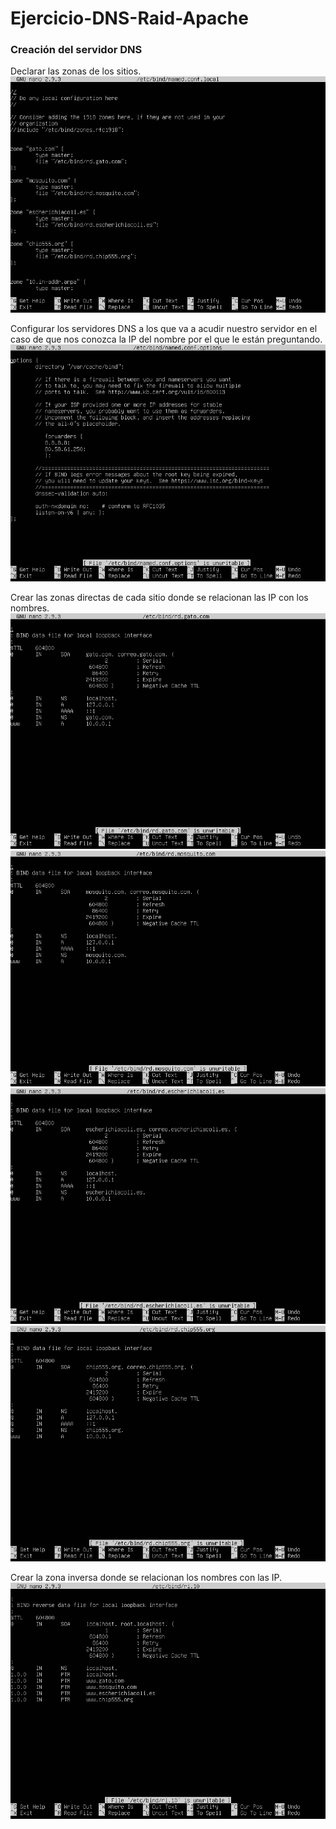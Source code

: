 # Ejercicio-DNS-Raid-Apache
### Creación del servidor DNS
Declarar las zonas de los sitios.
![named.conf.local.PNG](https://github.com/antoniodavidperez/Ejercicio-DNS-Raid-Apache/blob/master/named.conf.local.PNG)

Configurar los servidores DNS a los que va a acudir nuestro servidor en el caso de que nos conozca la IP del nombre por el que le están preguntando.
![named.conf.local.PNG](https://github.com/antoniodavidperez/Ejercicio-DNS-Raid-Apache/blob/master/named.conf.options.PNG)

Crear las zonas directas de cada sitio donde se relacionan las IP con los nombres.
![named.conf.local.PNG](https://github.com/antoniodavidperez/Ejercicio-DNS-Raid-Apache/blob/master/rd.gato.com.PNG)
![named.conf.local.PNG](https://github.com/antoniodavidperez/Ejercicio-DNS-Raid-Apache/blob/master/rd.mosquito.com.PNG)
![named.conf.local.PNG](https://github.com/antoniodavidperez/Ejercicio-DNS-Raid-Apache/blob/master/rd.escherichiacoli.es.PNG)
![named.conf.local.PNG](https://github.com/antoniodavidperez/Ejercicio-DNS-Raid-Apache/blob/master/rd.chip555.org.PNG)

Crear la zona inversa donde se relacionan los nombres con las IP.
![named.conf.local.PNG](https://github.com/antoniodavidperez/Ejercicio-DNS-Raid-Apache/blob/master/ri.10.PNG)
